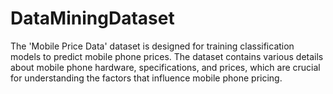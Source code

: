 # DataMiningDataset
The 'Mobile Price Data' dataset is designed for training classification models to predict mobile phone prices. The dataset contains various details about mobile phone hardware, specifications, and prices, which are crucial for understanding the factors that influence mobile phone pricing. 
